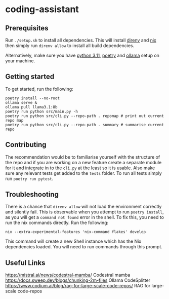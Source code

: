 # coding-assistant

## Prerequisites

Run `./setup.sh` to install all dependencies. This will install [direnv](https://github.com/direnv/direnv/blob/master/docs/installation.md) and [nix](https://nixos.org/download.html) then simply run `direnv allow` to install all build dependencies.

Alternatively, make sure you have [python 3.11](https://www.python.org/downloads/), [poetry](https://python-poetry.org/docs/#installation) and [ollama](https://ollama.com/download) setup on your machine.

## Getting started

To get started, run the following:

```
poetry install --no-root
ollama serve &
ollama pull llama3.1:8b
poetry run python src/main.py -h
poetry run python src/cli.py --repo-path . repomap # print out current repo map
poetry run python src/cli.py --repo-path . summary # summarise current repo
```

## Contributing

The recommendation would be to familiarise yourself with the structure of the repo and if you are working on a new feature create a separate module for it and integrate in to the `cli.py` at the least so it is usable. Also make sure any relevant tests get added to the `tests` folder. To run all tests simply run `poetry run pytest`.

## Troubleshooting

There is a chance that `direnv allow` will not load the environment correctly and silently fail. This is observable when you attempt to run `poetry install`, as you will get a `command not found` error in the shell.
To fix this, you need to run the nix commands directly. Run the following:

```
nix --extra-experimental-features 'nix-command flakes' develop
```
This command will create a new Shell instance which has the Nix dependencies loaded. You will need to run commands through this prompt.

## Useful Links

https://mistral.ai/news/codestral-mamba/ Codestral mamba
https://docs.sweep.dev/blogs/chunking-2m-files Ollama CodeSplitter
https://www.codium.ai/blog/rag-for-large-scale-code-repos/ RAG for large-scale code-repos
